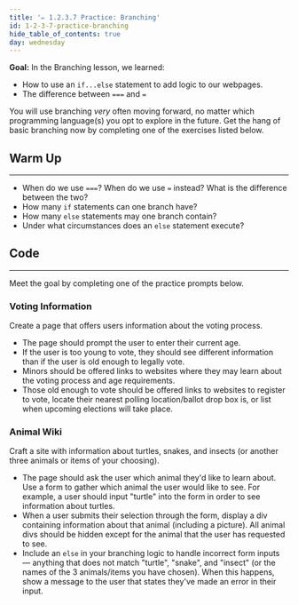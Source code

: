 ```yaml
---
title: '✏️ 1.2.3.7 Practice: Branching'
id: 1-2-3-7-practice-branching
hide_table_of_contents: true
day: wednesday
---
```


**Goal:** In the Branching lesson, we learned:

* How to use an `if...else` statement to add logic to our webpages.
* The difference between `===` and `=`

You will use branching _very_ often moving forward, no matter which programming language(s) you opt to explore in the future. Get the hang of basic branching now by completing one of the exercises listed below.

## Warm Up
<hr />

* When do we use `===`? When do we use `=` instead? What is the difference between the two?
* How many `if` statements can one branch have?
* How many `else` statements may one branch contain?
* Under what circumstances does an `else` statement execute?

## Code
<hr />

Meet the goal by completing one of the practice prompts below.

### Voting Information

Create a page that offers users information about the voting process.

* The page should prompt the user to enter their current age.
* If the user is too young to vote, they should see different information than if the user is old enough to legally vote.
* Minors should be offered links to websites where they may learn about the voting process and age requirements.
* Those old enough to vote should be offered links to websites to register to vote, locate their nearest polling location/ballot drop box is, or list when upcoming elections will take place.

### Animal Wiki

Craft a site with information about turtles, snakes, and insects (or another three animals or items of your choosing).

* The page should ask the user which animal they'd like to learn about. Use a form to gather which animal the user would like to see. For example, a user should input "turtle" into the form in order to see information about turtles.
* When a user submits their selection through the form, display a div containing information about that animal (including a picture). All animal divs should be hidden except for the animal that the user has requested to see.
* Include an `else` in your branching logic to handle incorrect form inputs — anything that does not match "turtle", "snake", and "insect" (or the names of the 3 animals/items you have chosen). When this happens, show a message to the user that states they've made an error in their input.

